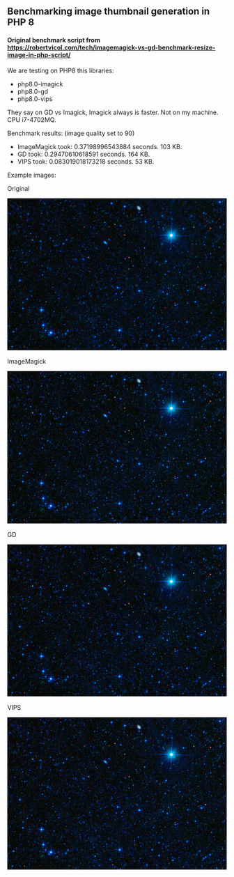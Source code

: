 ## Benchmarking image thumbnail generation in PHP 8
#### Original benchmark script from https://robertvicol.com/tech/imagemagick-vs-gd-benchmark-resize-image-in-php-script/

We are testing on PHP8 this libraries:
- php8.0-imagick
- php8.0-gd
- php8.0-vips

They say on GD vs Imagick, Imagick always is faster. Not on my machine. CPU i7-4702MQ.

Benchmark results: (image quality set to 90)

- ImageMagick took: 0.37198996543884 seconds. 103 KB.
- GD took: 0.29470610618591 seconds. 164 KB.
- VIPS took: 0.083019018173218 seconds. 53 KB.

Example images:

Original

[<img src="benchmark-img.jpg" width="640"/>](benchmark-img.jpg)

ImageMagick

![Test Imagick](test-imagick.jpg)

GD

![Test GD](test-gd.jpg)

VIPS

![Test VIPS](test-vip.jpg)